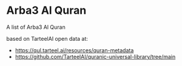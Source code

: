 # Arba3 Al Quran
A list of Arba3 Al Quran

based on TarteelAI open data at:
- https://qul.tarteel.ai/resources/quran-metadata
- https://github.com/TarteelAI/quranic-universal-library/tree/main
